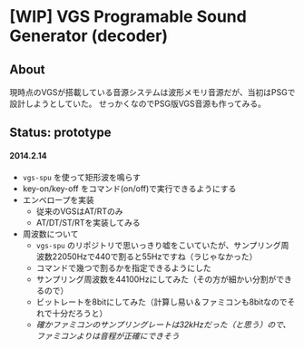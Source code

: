 # [WIP] VGS Programable Sound Generator (decoder)

## About
現時点のVGSが搭載している音源システムは波形メモリ音源だが、当初はPSGで設計しようとしていた。
せっかくなのでPSG版VGS音源も作ってみる。

## Status: prototype
#### 2014.2.14
- `vgs-spu` を使って矩形波を鳴らす
- key-on/key-off をコマンド(on/off)で実行できるようにする
- エンベロープを実装
  - 従来のVGSはAT/RTのみ
  - AT/DT/ST/RTを実装してみる
- 周波数について
  - `vgs-spu` のリポジトリで思いっきり嘘をこいていたが、サンプリング周波数22050Hzで440で割ると55Hzですね（ラじゃなかった）
  - コマンドで幾つで割るかを指定できるようにした
  - サンプリング周波数を44100Hzにしてみた（その方が細かい分割ができるので）
  - ビットレートを8bitにしてみた（計算し易い＆ファミコンも8bitなのでそれで十分だろうと）
  - _確かファミコンのサンプリングレートは32kHzだった（と思う）ので、ファミコンよりは音程が正確にできそう_

